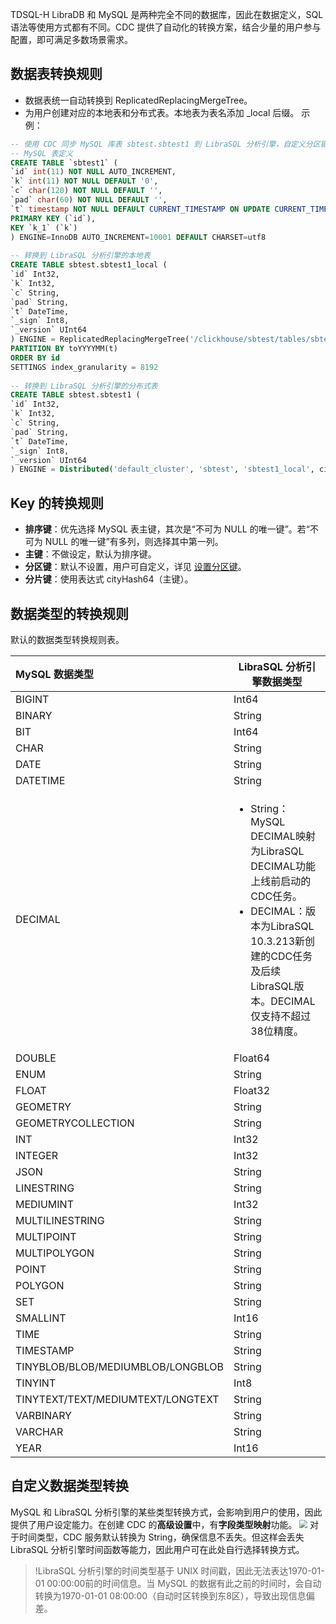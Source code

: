 
TDSQL-H LibraDB 和 MySQL 是两种完全不同的数据库，因此在数据定义，SQL 语法等使用方式都有不同。CDC 提供了自动化的转换方案，结合少量的用户参与配置，即可满足多数场景需求。

## 数据表转换规则
- 数据表统一自动转换到 ReplicatedReplacingMergeTree。
- 为用户创建对应的本地表和分布式表。本地表为表名添加 \_local 后缀。
示例：
```sql
-- 使用 CDC 同步 MySQL 库表 sbtest.sbtest1 到 LibraSQL 分析引擎，自定义分区键为 t
-- MySQL 表定义
CREATE TABLE `sbtest1` (
`id` int(11) NOT NULL AUTO_INCREMENT,
`k` int(11) NOT NULL DEFAULT '0',
`c` char(120) NOT NULL DEFAULT '',
`pad` char(60) NOT NULL DEFAULT '',
`t` timestamp NOT NULL DEFAULT CURRENT_TIMESTAMP ON UPDATE CURRENT_TIMESTAMP,
PRIMARY KEY (`id`),
KEY `k_1` (`k`)
) ENGINE=InnoDB AUTO_INCREMENT=10001 DEFAULT CHARSET=utf8
  
-- 转换到 LibraSQL 分析引擎的本地表
CREATE TABLE sbtest.sbtest1_local (
`id` Int32, 
`k` Int32, 
`c` String, 
`pad` String, 
`t` DateTime, 
`_sign` Int8, 
`_version` UInt64
) ENGINE = ReplicatedReplacingMergeTree('/clickhouse/sbtest/tables/sbtest1_local/{shard}', '{replica}', _version) 
PARTITION BY toYYYYMM(t) 
ORDER BY id 
SETTINGS index_granularity = 8192
  
-- 转换到 LibraSQL 分析引擎的分布式表
CREATE TABLE sbtest.sbtest1 (
`id` Int32, 
`k` Int32, 
`c` String, 
`pad` String, 
`t` DateTime, 
`_sign` Int8, 
`_version` UInt64
) ENGINE = Distributed('default_cluster', 'sbtest', 'sbtest1_local', cityHash64(id))
```

## Key 的转换规则
- **排序键**：优先选择 MySQL 表主键，其次是“不可为 NULL 的唯一键”。若“不可为 NULL 的唯一键”有多列，则选择其中第一列。
- **主键**：不做设定，默认为排序键。
- **分区键**：默认不设置，用户可自定义，详见 [设置分区键](https://cloud.tencent.com/document/product/1488/63692)。
- **分片键**：使用表达式 cityHash64（主键）。

## 数据类型的转换规则
默认的数据类型转换规则表。

| MySQL 数据类型                     | LibraSQL 分析引擎数据类型 |
| :-------------------------------- | ------------------------ |
| BIGINT                            | Int64                    |
| BINARY                            | String                   |
| BIT                               | Int64                    |
| CHAR                              | String                   |
| DATE                              | String                   |
| DATETIME                          | String   |
| DECIMAL                           | <UL><li>String：MySQL DECIMAL映射为LibraSQL DECIMAL功能上线前启动的CDC任务。</li><li>DECIMAL：版本为LibraSQL 10.3.213新创建的CDC任务及后续LibraSQL版本。DECIMAL仅支持不超过38位精度。</li> |
| DOUBLE                            | Float64                  |
| ENUM                              | String                   |
| FLOAT                             | Float32                  |
| GEOMETRY                          | String                   |
| GEOMETRYCOLLECTION                | String                   |
| INT                               | Int32                    |
| INTEGER                           | Int32                    |
| JSON                              | String                   |
| LINESTRING                        | String                   |
| MEDIUMINT                         | Int32                    |
| MULTILINESTRING                   | String                   |
| MULTIPOINT                        | String                   |
| MULTIPOLYGON                      | String                   |
| POINT                             | String                   |
| POLYGON                           | String                   |
| SET                               | String                   |
| SMALLINT                          | Int16                    |
| TIME                              | String                   |
| TIMESTAMP                         | String                   |
| TINYBLOB/BLOB/MEDIUMBLOB/LONGBLOB | String                   |
| TINYINT                           | Int8                     |
| TINYTEXT/TEXT/MEDIUMTEXT/LONGTEXT | String                   |
| VARBINARY                         | String                   |
| VARCHAR                           | String                   |
| YEAR                              | Int16                    |

## 自定义数据类型转换
MySQL 和 LibraSQL 分析引擎的某些类型转换方式，会影响到用户的使用，因此提供了用户设定能力。在创建 CDC 的**高级设置**中，有**字段类型映射**功能。
<img src="https://qcloudimg.tencent-cloud.cn/raw/2db8ef776696cb11902922f406b38faa.png" style="zoom:80%;" />
对于时间类型，CDC 服务默认转换为 String，确保信息不丢失。但这样会丢失 LibraSQL 分析引擎时间函数等能力，因此用户可在此处自行选择转换方式。
>!LibraSQL 分析引擎的时间类型基于 UNIX 时间戳，因此无法表达1970-01-01 00:00:00前的时间信息。当 MySQL 的数据有此之前的时间时，会自动转换为1970-01-01 08:00:00（自动时区转换到东8区），导致出现信息偏差。

